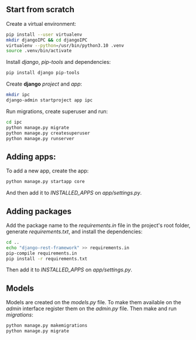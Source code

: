 ## Start from scratch
Create a virtual environment:
```bash
pip install --user virtualenv
mkdir djangoIPC && cd djangoIPC
virtualenv --python=/usr/bin/python3.10 .venv
source .venv/bin/activate
```
Install *django*, *pip-tools* and dependencies:
```bash
pip install django pip-tools
```
Create **django** *project* and *app*:
```bash
mkdir ipc
django-admin startproject app ipc
```
Run migrations, create superuser and run:
```bash
cd ipc
python manage.py migrate
python manage.py createsuperuser
python manage.py runserver
```

## Adding apps:
To add a new app, create the app:
```bash
python manage.py startapp core
```
And then add it to *INSTALLED_APPS* on *app/settings.py*.

## Adding packages
Add the package name to the *requirements.in* file in the project's root folder, 
generate *requirements.txt*, and install the dependencies:  
```bash
cd ..
echo "django-rest-framework" >> requirements.in
pip-compile requirements.in
pip install -r requirements.txt
```
Then add it to *INSTALLED_APPS* on *app/settings.py*.

## Models
Models are created on the *models.py* file. To make them available on the *admin* interface
register them on the *admin.py* file. Then make and run *migrations*:
```bash
python manage.py makemigrations
python manage.py migrate
```
